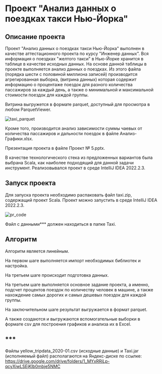 # Проект "Анализ данных о поездках такси Нью-Йорка"

## Описание проекта
Проект "Анализ данных о поездках такси Нью-Йорка" выполнен в качестве аттестационного проекта по курсу "Инженер данных".
Вся информация о поездках "желтого такси" в Нью-Йорке хранится в таблице в качестве исходных данных.
На основе данной таблицы в проекте выполняется анализ данных о поездках.
Из этого файла (порядка шести с половиной миллиона записей) производится агрегированная выборка,
(витрина данных) которая содержит информацию о процентаже поездок для разного количества пассажиров за каждый день,
а также о минимальной и максимальной стоимости поездок для каждой группы.

Витрина выгружется в формате parquet, доступный для просмотра в любом ParquetViewer.

![taxi_parquet](https://user-images.githubusercontent.com/117079639/209532417-f5c5e14a-0f2f-4f55-9d1f-1b1972825929.jpg)

Кроме того, производится анализ зависимости суммы чаевых от количества пассажиров и дальности поездок в файле Анализ-Графики.xlsx.

Презентация проекта в файле Проект № 5.pptx.

В качестве технологического стека из предложенных вариантов была выбрана Scala, как наиболее подходящий для данной задачи инструмент.
Реализовывался проект в среде IntelliJ IDEA 2022.2.3.

## Запуск проекта
Для запуска проекта необходимо распаковать файл taxi.zip, содержащий проект Scala. 
Проект можно запустить в среде IntelliJ IDEA 2022.2.3.

![pr_code](https://user-images.githubusercontent.com/117079639/209525941-e51ab1d1-f375-4af9-be52-675e339cd993.jpg)

Файл с данными*** должен находиться в папке Taxi.

## Алгоритм

Алгоритм является линейным.

На первом шаге выполняется импорт необходимых библиотек и настройка.

На третьем шаге происходит подготовка данных.

На третьем шаге выполняется основное задание проекта, а именно, подсчет процентов поездок по количеству человек в машине,
а также нахождение самых дорогих и самых дешевых поездок для каждой группы.

На заключительном шаге результат выгружается в формат parquet.

А также создаются и выгружаются вспомогательные выборки в формате csv для построения графиков и анализа их в Excel.

## ***
Файлы yellow_tripdata_2020-01.csv (исходные данные) и Taxi.jar (исполняемый файл) располагаются на Яндекс-диске по ссылке: 
https://drive.google.com/drive/folders/1_MYxRRiLp-qcyXiwLSEjKlb0mbje5NMC
